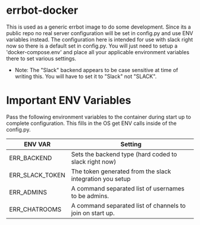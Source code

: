# errbot-docker
This is used as a generic errbot image to do some development. Since its a public repo no real server configuration will be set in config.py and use ENV variables instead. The configuration here is intended for use with slack right now
so there is a default set in config.py. You will just need to setup a 'docker-compose.env' and place all your applicable environment variables there to set various settings. 

* Note: The "Slack" backend appears to be case sensitive at time of writing this. You will have to set it to "Slack" not "SLACK".

# Important ENV Variables
Pass the following environment variables to the container during start up to complete configuration. This fills in the OS get ENV calls inside of the config.py.

| ENV VAR           | Setting                                                       |
| ---------         | ---------                                                     |
| ERR_BACKEND       | Sets the backend type (hard coded to slack right now)         |
| ERR_SLACK_TOKEN   | The token generated from the slack integration you setup      |
| ERR_ADMINS        | A command separated list of usernames to be admins.           |
| ERR_CHATROOMS     | A command separated list of channels to join on start  up.    |
